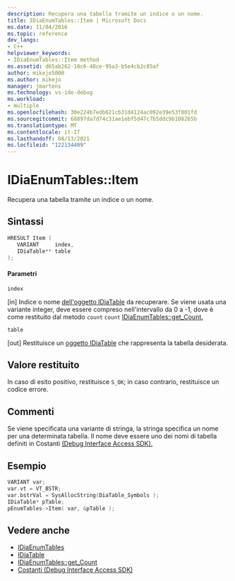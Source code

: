 ```yaml
---
description: Recupera una tabella tramite un indice o un nome.
title: IDiaEnumTables::Item | Microsoft Docs
ms.date: 11/04/2016
ms.topic: reference
dev_langs:
- C++
helpviewer_keywords:
- IDiaEnumTables::Item method
ms.assetid: d65ab262-10c6-48ce-95a3-b5e4cb2c85af
author: mikejo5000
ms.author: mikejo
manager: jmartens
ms.technology: vs-ide-debug
ms.workload:
- multiple
ms.openlocfilehash: 30e224b7edb621cb31d4124ac092e39e53f801fd
ms.sourcegitcommit: 68897da7d74c31ae1ebf5d47c7b5ddc9b108265b
ms.translationtype: MT
ms.contentlocale: it-IT
ms.lasthandoff: 08/13/2021
ms.locfileid: "122134409"
---
```

# <a name="idiaenumtablesitem"></a>IDiaEnumTables::Item
Recupera una tabella tramite un indice o un nome.

## <a name="syntax"></a>Sintassi

```C++
HRESULT Item ( 
   VARIANT     index,
   IDiaTable** table
);
```

#### <a name="parameters"></a>Parametri
 `index`

[in] Indice o nome [dell'oggetto IDiaTable](../../debugger/debug-interface-access/idiatable.md) da recuperare. Se viene usata una variante integer, deve essere compreso nell'intervallo da 0 a -1, dove è come restituito dal metodo `count` `count` [IDiaEnumTables::get_Count.](../../debugger/debug-interface-access/idiaenumtables-get-count.md)

 `table`

[out] Restituisce un [oggetto IDiaTable](../../debugger/debug-interface-access/idiatable.md) che rappresenta la tabella desiderata.

## <a name="return-value"></a>Valore restituito
 In caso di esito positivo, restituisce `S_OK`; in caso contrario, restituisce un codice errore.

## <a name="remarks"></a>Commenti
 Se viene specificata una variante di stringa, la stringa specifica un nome per una determinata tabella. Il nome deve essere uno dei nomi di tabella definiti in Costanti [(Debug Interface Access SDK).](../../debugger/debug-interface-access/constants-debug-interface-access-sdk.md)

## <a name="example"></a>Esempio

```C++
VARIANT var;
var.vt = VT_BSTR;
var.bstrVal = SysAllocString(DiaTable_Symbols );
IDiaTable* pTable;
pEnumTables->Item( var, &pTable );
```

## <a name="see-also"></a>Vedere anche
- [IDiaEnumTables](../../debugger/debug-interface-access/idiaenumtables.md)
- [IDiaTable](../../debugger/debug-interface-access/idiatable.md)
- [IDiaEnumTables::get_Count](../../debugger/debug-interface-access/idiaenumtables-get-count.md)
- [Costanti (Debug Interface Access SDK)](../../debugger/debug-interface-access/constants-debug-interface-access-sdk.md)
